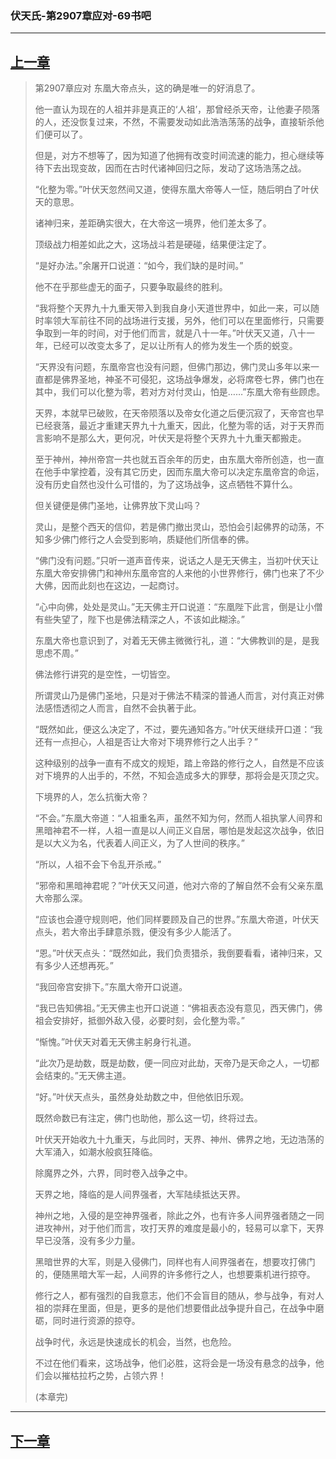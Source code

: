 ### 伏天氏-第2907章应对-69书吧

--------
[上一章](./ecdc96d8d5edaa1a390ca03adf2bdf2b.md)
--------


>
>
>
>第2907章应对
>东凰大帝点头，这的确是唯一的好消息了。
>
>他一直认为现在的人祖并非是真正的‘人祖’，那曾经杀天帝，让他妻子陨落的人，还没恢复过来，不然，不需要发动如此浩浩荡荡的战争，直接斩杀他们便可以了。
>
>但是，对方不想等了，因为知道了他拥有改变时间流速的能力，担心继续等待下去出现变故，因而在古时代诸神回归之际，发动了这场浩荡之战。
>
>“化整为零。”叶伏天忽然间又道，使得东凰大帝等人一怔，随后明白了叶伏天的意思。
>
>诸神归来，差距确实很大，在大帝这一境界，他们差太多了。
>
>顶级战力相差如此之大，这场战斗若是硬碰，结果便注定了。
>
>“是好办法。”余屠开口说道：“如今，我们缺的是时间。”
>
>他不在乎那些虚无的面子，只要争取最终的胜利。
>
>“我将整个天界九十九重天带入到我自身小天道世界中，如此一来，可以随时率领大军前往不同的战场进行支援，另外，他们可以在里面修行，只需要争取到一年的时间，对于他们而言，就是八十一年。”叶伏天又道，八十一年，已经可以改变太多了，足以让所有人的修为发生一个质的蜕变。
>
>“天界没有问题，东凰帝宫也没有问题，但佛门那边，佛门灵山多年以来一直都是佛界圣地，神圣不可侵犯，这场战争爆发，必将席卷七界，佛门也在其中，我们可以化整为零，若对方对付灵山，怕是……”东凰大帝有些顾虑。
>
>天界，本就早已破败，在天帝陨落以及帝女化道之后便沉寂了，天帝宫也早已经衰落，最近才重建天界九十九重天，因此，化整为零的话，对于天界而言影响不是那么大，更何况，叶伏天是将整个天界九十九重天都搬走。
>
>至于神州，神州帝宫一共也就五百余年的历史，由东凰大帝所创造，也一直在他手中掌控着，没有其它历史，因而东凰大帝可以决定东凰帝宫的命运，没有历史自然也没什么可惜的，为了这场战争，这点牺牲不算什么。
>
>但关键便是佛门圣地，让佛界放下灵山吗？
>
>灵山，是整个西天的信仰，若是佛门撤出灵山，恐怕会引起佛界的动荡，不知多少佛门修行之人会受到影响，质疑他们所信奉的佛。
>
>“佛门没有问题。”只听一道声音传来，说话之人是无天佛主，当初叶伏天让东凰大帝安排佛门和神州东凰帝宫的人来他的小世界修行，佛门也来了不少大佛，因而此刻也在这边，一起商讨。
>
>“心中向佛，处处是灵山。”无天佛主开口说道：“东凰陛下此言，倒是让小僧有些失望了，陛下也是佛法精深之人，不该如此糊涂。”
>
>东凰大帝也意识到了，对着无天佛主微微行礼，道：“大佛教训的是，是我思虑不周。”
>
>佛法修行讲究的是空性，一切皆空。
>
>所谓灵山乃是佛门圣地，只是对于佛法不精深的普通人而言，对付真正对佛法感悟透彻之人而言，自然不会执著于此。
>
>“既然如此，便这么决定了，不过，要先通知各方。”叶伏天继续开口道：“我还有一点担心，人祖是否让大帝对下境界修行之人出手？”
>
>这种级别的战争一直有不成文的规矩，踏上帝路的修行之人，自然是不应该对下境界的人出手的，不然，不知会造成多大的罪孽，那将会是灭顶之灾。
>
>下境界的人，怎么抗衡大帝？
>
>“不会。”东凰大帝道：“人祖重名声，虽然不知为何，然而人祖执掌人间界和黑暗神君不一样，人祖一直是以人间正义自居，哪怕是发起这次战争，依旧是以大义为名，代表着人间正义，为了人世间的秩序。”
>
>“所以，人祖不会下令乱开杀戒。”
>
>“邪帝和黑暗神君呢？”叶伏天又问道，他对六帝的了解自然不会有父亲东凰大帝那么深。
>
>“应该也会遵守规则吧，他们同样要顾及自己的世界。”东凰大帝道，叶伏天点头，若大帝出手肆意杀戮，便没有多少人能活了。
>
>“恩。”叶伏天点头：“既然如此，我们负责猎杀，我倒要看看，诸神归来，又有多少人还想再死。”
>
>“我回帝宫安排下。”东凰大帝开口说道。
>
>“我已告知佛祖。”无天佛主也开口说道：“佛祖表态没有意见，西天佛门，佛祖会安排好，抵御外敌入侵，必要时刻，会化整为零。”
>
>“惭愧。”叶伏天对着无天佛主躬身行礼道。
>
>“此次乃是劫数，既是劫数，便一同应对此劫，天帝乃是天命之人，一切都会结束的。”无天佛主道。
>
>“好。”叶伏天点头，虽然身处劫数之中，但他依旧乐观。
>
>既然命数已有注定，佛门也助他，那么这一切，终将过去。
>
>叶伏天开始收九十九重天，与此同时，天界、神州、佛界之地，无边浩荡的大军涌入，如潮水般疯狂降临。
>
>除魔界之外，六界，同时卷入战争之中。
>
>天界之地，降临的是人间界强者，大军陆续抵达天界。
>
>神州之地，入侵的是空神界强者，除此之外，也有许多人间界强者随之一同进攻神州，对于他们而言，攻打天界的难度是最小的，轻易可以拿下，天界早已没落，没有多少力量。
>
>黑暗世界的大军，则是入侵佛门，同样也有人间界强者在，想要攻打佛门的，便随黑暗大军一起，人间界的许多修行之人，也想要乘机进行掠夺。
>
>修行之人，都有强烈的自我意志，他们不会盲目的随从，参与战争，有对人祖的崇拜在里面，但是，更多的是他们想要借此战争提升自己，在战争中磨砺，同时进行资源的掠夺。
>
>战争时代，永远是快速成长的机会，当然，也危险。
>
>不过在他们看来，这场战争，他们必胜，这将会是一场没有悬念的战争，他们会以摧枯拉朽之势，占领六界！
>
>(本章完)
>
>

--------
[下一章](./3064bfa393b30c5eaf433f201d86f91c.md)
--------
